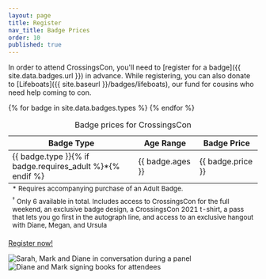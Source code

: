 ```yaml
---
layout: page
title: Register
nav_title: Badge Prices
order: 10
published: true
---
```


In order to attend CrossingsCon, you'll need to [register for a badge]({{ site.data.badges.url }}) in advance. While registering, you can also donate to [Lifeboats]({{ site.baseurl }}/badges/lifeboats), our fund for cousins who need help coming to con.

<table class="table">
  <caption class="sr-only">Badge prices for CrossingsCon</caption>
  <thead><tr>
    <th>Badge Type</th>
    <th>Age Range</th>
    <th>Badge Price</th>
  </tr></thead>
  <tbody>
    {% for badge in site.data.badges.types %}
    <tr>
      <td>{{ badge.type }}{% if badge.requires_adult %}*{% endif %}</td>
      <td>{{ badge.ages }}</td>
      <td>{{ badge.price }}</td>
    </tr>
    {% endfor %}
  </tbody>
  <tfoot>
    <tr>
      <td colspan="3"><small>* Requires accompanying purchase of an Adult Badge.</small></td>
    </tr>
    <tr>
      <td colspan="3"><small><sup>†</sup> Only 6 available in total. Includes access to CrossingsCon for the full weekend, an exclusive badge design, a CrossingsCon 2021 t-shirt, a pass that lets you go first in the autograph line, and access to an exclusive hangout with Diane, Megan, and Ursula</small></td>
    </tr>
  </tfoot>
</table>

<p class="text-center">
  <a class="btn btn-lg btn-badge" href="{{ site.data.badges.url }}" target="_blank">Register now!</a>
</p>

<div class="row d-none d-lg-flex py-3">
  <div class="col"><img src="{{ site.baseurl }}/images/2019new/panel2-crop.jpg" class="img-fluid" alt="Sarah, Mark and Diane in conversation during a panel"></div>
  <div class="col"><img src="{{ site.baseurl }}/images/2019new/signings-crop.jpg" class="img-fluid" alt="Diane and Mark signing books for attendees"></div>
</div>
